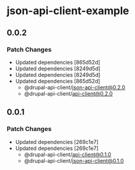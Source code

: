# json-api-client-example

## 0.0.2

### Patch Changes

- Updated dependencies [865d52d]
- Updated dependencies [8249d5d]
- Updated dependencies [8249d5d]
- Updated dependencies [865d52d]
  - @drupal-api-client/json-api-client@0.2.0
  - @drupal-api-client/api-client@0.2.0

## 0.0.1

### Patch Changes

- Updated dependencies [269c1e7]
- Updated dependencies [269c1e7]
  - @drupal-api-client/api-client@0.1.0
  - @drupal-api-client/json-api-client@0.1.0
